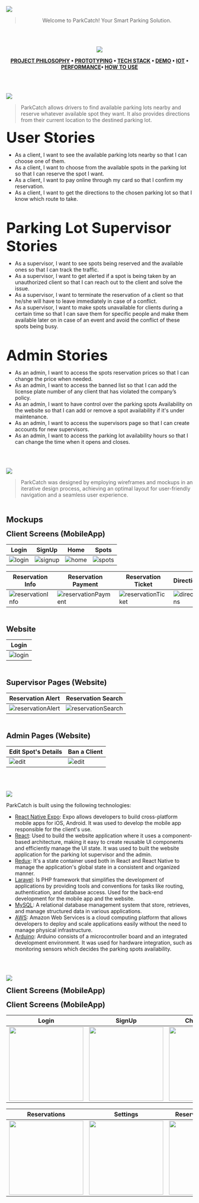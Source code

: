 
<img src="./readme/titles/title1.svg"/>
<div align="center">

> Welcome to ParkCatch! Your Smart Parking Solution.

<br><br>

<img id="project-philosophy" src="./readme/titles/title2.svg"/>

<br>

**[PROJECT PHILOSOPHY](#project-philosophy) • [PROTOTYPING](#prototyping) • [TECH STACK](#tech-stack) • [DEMO](#demo) • [IOT](#iot) • [PERFORMANCE](#performance)• [HOW TO USE](#how-to-use)**

</div>

<br><br>

<img id="project-philosophy" src="./readme/titles/title3.svg"/>

> ParkCatch allows drivers to find available parking lots nearby and reserve whatever available spot they want. It also provides directions from their current location to the destined parking lot.

<span style="font-size: 40px;"><strong>User Stories</strong></span>
- As a client, I want to see the available parking lots nearby so that I can choose one of them.
- As a client, I want to choose from the available spots in the parking lot so that I can reserve the spot I want.
- As a client, I want to pay online through my card so that I confirm my reservation.
- As a client, I want to get the directions to the chosen parking lot so that I know which route to take.

<br>

<span style="font-size: 40px;"><strong>Parking Lot Supervisor Stories</strong></span>
- As a supervisor, I want to see spots being reserved and the available ones so that I can track the traffic.
- As a supervisor, I want to get alerted if a spot is being taken by an unauthorized client so that I can reach out to the client and solve the issue.
- As a supervisor, I want to terminate the reservation of a client so that he/she will have to leave immediately in case of a conflict.
- As a supervisor, I want to make spots unavailable for clients during a certain time so that I can save them for specific people and make them available later on in case of an event and avoid the conflict of these spots being busy.

<br>

<span style="font-size: 40px;"><strong>Admin Stories</strong></span>
- As an admin, I want to access the spots reservation prices so that I can change the price when needed.
- As an admin, I want to access the banned list so that I can add the license plate number of any client that has violated the company’s policy.
- As an admin, I want to have control over the parking spots Availability on the website so that I can add or remove a spot availability if it's under maintenance.
- As an admin, I want to access the supervisors page so that I can create accounts for new supervisors.
- As an admin, I want to access the parking lot availability hours so that I can change the time when it opens and closes.

<br><br>

<img id="prototyping" src="./readme/titles/title4.svg"/>

> ParkCatch was designed by employing wireframes and mockups in an iterative design process, achieving an optimal layout for user-friendly navigation and a seamless user experience.

<br>

<span style="font-size: 22px;"><strong>Mockups</strong></span>

<span style="font-size: 20px;"><strong>Client Screens (MobileApp)</strong></span>

| Login                             | SignUp                            | Home                             | Spots                             |
|-----------------------------------|-----------------------------------|----------------------------------|----------------------------------|
| ![login](./readme/mobileapp/mockups/login.png) | ![signup](./readme/mobileapp/mockups/signup.png) | ![home](./readme/mobileapp/mockups/home2.png) | ![spots](./readme/mobileapp/mockups/spots.png) |

| Reservation Info                  | Reservation Payment               | Reservation Ticket                | Directions                        |
|-----------------------------------|----------------------------------|----------------------------------|-----------------------------------|
| ![reservationInfo](./readme/mobileapp/mockups/reservationInfo.png) | ![reservationPayment](./readme/mobileapp/mockups/reservationPayment.png) | ![reservationTicket](./readme/mobileapp/mockups/reservationTicket.png) | ![directions](./readme/mobileapp/mockups/directions.png) |

<br>

<span style="font-size: 20px;"><strong>Website</strong></span>

| Login                                                            | 
|------------------------------------------------------------------|
| ![login](./readme/website/login.png)

<br>

<span style="font-size: 20px;"><strong>Supervisor Pages (Website)</strong></span>

| Reservation Alert                                                | Reservation Search                                                |
|------------------------------------------------------------------|-------------------------------------------------------------------|
| ![reservationAlert](./readme/website/alertS.png) | ![reservationSearch](./readme/website/searchS.png) |

<br>

<span style="font-size: 20px;"><strong>Admin Pages (Website)</strong></span>

| Edit Spot's Details                                              | Ban a Client                                                      |
|------------------------------------------------------------------|-------------------------------------------------------------------|
| ![edit](./readme/website/editA.png) | ![edit](./readme/website/banA.png) |


<br><br>

<img id="tech-stack" src="./readme/titles/title5.svg"/>

ParkCatch is built using the following technologies:

- [React Native Expo](https://expo.dev/): Expo allows developers to build cross-platform mobile apps for iOS, Android. It was used to develop the mobile app responsible for the client's use.
- [React](https://react.dev/): Used to build the website application where it uses a component-based architecture, making it easy to create reusable UI components and efficiently manage the UI state. It was used to built the website application for the parking lot supervisor and the admin.
- [Redux](https://redux.js.org/): It's a state container used both in React and React Native to manage the application's global state in a consistent and organized manner.
- [Laravel](https://laravel.com/): Is PHP framework that simplifies the development of applications by providing tools and conventions for tasks like routing, authentication, and database access. Used for the back-end development for the mobile app and the website.
- [MySQL](https://www.mysql.com/):  A relational database management system that store, retrieves, and manage structured data in various applications.
- [AWS](https://aws.amazon.com/): Amazon Web Services is a cloud computing platform that allows developers to deploy and scale applications easily without the need to manage physical infrastructure.
- [Arduino](https://www.arduino.cc/): Arduino consists of a microcontroller board and an integrated development environment. It was used for hardware integration, such as monitoring sensors which decides the parking spots availability.

<br><br>

<img id="prototyping" src="./readme/titles/title6.svg"/>

<br>

<span style="font-size: 20px;"><strong>Client Screens (MobileApp)</strong></span>

<span style="font-size: 20px;"><strong>Client Screens (MobileApp)</strong></span>

| Login                                 | SignUp                                | Choose a Spot                        |
|---------------------------------------|---------------------------------------|--------------------------------------|
| <img src="./readme/mobileapp/demo/login.gif" width="200" height="200"/> | <img src="./readme/mobileapp/demo/signup.gif" width="200" height="200"/> | <img src="./readme/mobileapp/demo/reserve.gif" width="200" height="200"/> |

| Reservations                          | Settings                              |  Reservation Payment                 |
|---------------------------------------|---------------------------------------|--------------------------------------|
| <img src="./readme/mobileapp/demo/reservations.gif" width="200" height="200"/> | <img src="./readme/mobileapp/demo/settings.gif" width="200" height="200"/> | <img src="./readme/mobileapp/demo/payment.gif" width="200" height="200"/> |



<br>